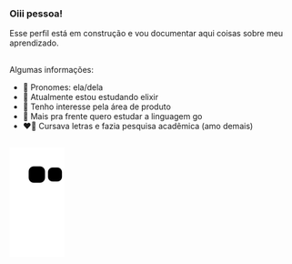 ### Oiii pessoa! 

Esse perfil está em construção e vou documentar aqui coisas sobre meu aprendizado.
##
Algumas informações:

- 📢 Pronomes: ela/dela
- 💜 Atualmente estou estudando elixir
- 🙂 Tenho interesse pela área de produto 
- 💙 Mais pra frente quero estudar a linguagem go
- ❤️‍🔥 Cursava letras e fazia pesquisa acadêmica (amo demais)
##
![Snake animation](https://github.com/rafaballerini/rafaballerini/blob/output/github-contribution-grid-snake.svg)
